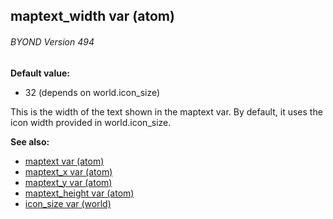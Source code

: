 ## maptext_width var (atom) 
###### BYOND Version 494

**Default value:**
+   32 (depends on world.icon_size)


This is the width of the text shown in the maptext var. By
default, it uses the icon width provided in world.icon_size.

**See also:**
+   [maptext var (atom)](/ref/atom/var/maptext.md) 
+   [maptext_x var (atom)](/ref/atom/var/maptext_x.md) 
+   [maptext_y var (atom)](/ref/atom/var/maptext_y.md) 
+   [maptext_height var (atom)](/ref/atom/var/maptext_height.md) 
+   [icon_size var (world)](/ref/world/var/icon_size.md) <!-- -->